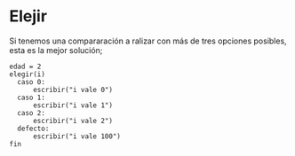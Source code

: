 # Elejir
Si tenemos una compararación a ralizar con más de tres opciones posibles, esta es la mejor solución;

```
edad = 2
elegir(i)
  caso 0:
      escribir("i vale 0")
  caso 1:
      escribir("i vale 1")
  caso 2:
      escribir("i vale 2")
  defecto:
      escribir("i vale 100")
fin
```